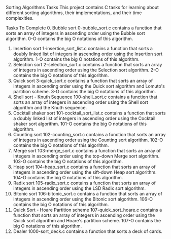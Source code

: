 Sorting Algorithms Tasks
This project contains C tasks for learning about different sorting algorithms, their implementations, and their time complexities.

Tasks To Complete
 0. Bubble sort
0-bubble_sort.c contains a function that sorts an array of integers in ascending order using the Bubble sort algorithm.
0-O contains the big O notations of this algorithm.
 1. Insertion sort
1-insertion_sort_list.c contains a function that sorts a doubly linked list of integers in ascending order using the Insertion sort algorithm.
1-O contains the big O notations of this algorithm.
 2. Selection sort
2-selection_sort.c contains a function that sorts an array of integers in ascending order using the Selection sort algorithm.
2-O contains the big O notations of this algorithm.
 3. Quick sort
3-quick_sort.c contains a function that sorts an array of integers in ascending order using the Quick sort algorithm and Lomuto's partition scheme.
3-O contains the big O notations of this algorithm.
 4. Shell sort - Knuth Sequence
100-shell_sort.c contains a function that sorts an array of integers in ascending order using the Shell sort algorithm and the Knuth sequence.
 5. Cocktail shaker sort
101-cocktail_sort_list.c contains a function that sorts a doubly linked list of integers in ascending order using the Cocktail shaker sort algorithm.
101-O contains the big O notations of this algorithm.
 6. Counting sort
102-counting_sort.c contains a function that sorts an array of integers in ascending order using the Counting sort algorithm.
102-O contains the big O notations of this algorithm.
 7. Merge sort
103-merge_sort.c contains a function that sorts an array of integers in ascending order using the top-down Merge sort algorithm.
103-O contains the big O notations of this algorithm.
 8. Heap sort
104-heap_sort.c contains a function that sorts an array of integers in ascending order using the sift-down Heap sort algorithm.
104-O contains the big O notations of this algorithm.
 9. Radix sort
105-radix_sort.c contains a function that sorts an array of integers in ascending order using the LSD Radix sort algorithm.
 10. Bitonic sort
106-bitonic_sort.c contains a function that sorts an array of integers in ascending order using the Bitonic sort algorithm.
106-O contains the big O notations of this algorithm.
 11. Quick Sort - Hoare Partition scheme
107-quick_sort_hoare.c contains a function that sorts an array of integers in ascending order using the Quick sort algorithm and Hoare's partition scheme.
107-O contains the big O notations of this algorithm.
 12. Dealer
1000-sort_deck.c contains a function that sorts a deck of cards.
